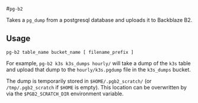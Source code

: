 #`pg-b2`

Takes a `pg_dump` from a postgresql database and uploads it to Backblaze B2.


## Usage

`pg-b2 table_name bucket_name [ filename_prefix ]`

For example, `pg-b2 k3s k3s_dumps hourly/` will take a dump of the `k3s` table
and upload that dump to the `hourly/k3s.pgdump` file in the `k3s_dumps` bucket.

The dump is temporarily stored in `$HOME/.pgb2_scratch/` (or
`/tmp/.pgb2_scratch` if `$HOME` is empty). This location can be overwritten by
via the `$PGB2_SCRATCH_DIR` environment variable.
